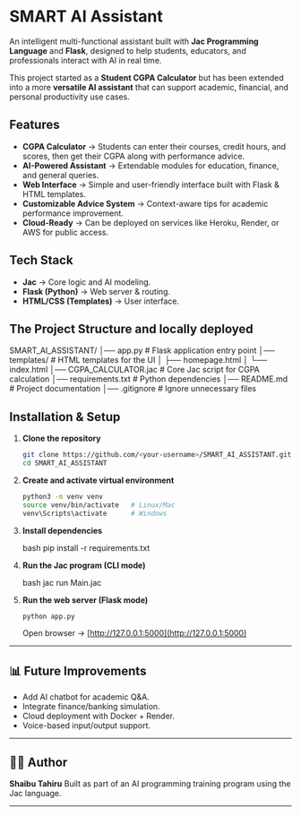 # SMART AI Assistant

An intelligent multi-functional assistant built with **Jac Programming Language** and **Flask**, designed to help students, educators, and professionals interact with AI in real time.

This project started as a **Student CGPA Calculator** but has been extended into a more **versatile AI assistant** that can support academic, financial, and personal productivity use cases.



##  Features

*  **CGPA Calculator** → Students can enter their courses, credit hours, and scores, then get their CGPA along with performance advice.
*  **AI-Powered Assistant** → Extendable modules for education, finance, and general queries.
*  **Web Interface** → Simple and user-friendly interface built with Flask & HTML templates.
*  **Customizable Advice System** → Context-aware tips for academic performance improvement.
*  **Cloud-Ready** → Can be deployed on services like Heroku, Render, or AWS for public access.


##  Tech Stack

* **Jac** → Core logic and AI modeling.
* **Flask (Python)** → Web server & routing.
* **HTML/CSS (Templates)** → User interface.



## The Project Structure and locally deployed

SMART_AI_ASSISTANT/
│── app.py                # Flask application entry point
│── templates/            # HTML templates for the UI
│   ├── homepage.html
│   └── index.html
│── CGPA_CALCULATOR.jac   # Core Jac script for CGPA calculation
│── requirements.txt      # Python dependencies
│── README.md             # Project documentation
│── .gitignore            # Ignore unnecessary files




##  Installation & Setup

1. **Clone the repository**

   ```bash
   git clone https://github.com/<your-username>/SMART_AI_ASSISTANT.git
   cd SMART_AI_ASSISTANT
   ```

2. **Create and activate virtual environment**

   ```bash
   python3 -m venv venv
   source venv/bin/activate   # Linux/Mac
   venv\Scripts\activate      # Windows
   

3. **Install dependencies**

   bash
   pip install -r requirements.txt
   

4. **Run the Jac program (CLI mode)**

   bash
   jac run Main.jac
   

5. **Run the web server (Flask mode)**

   ```bash
   python app.py
   ```

   Open browser → [http://127.0.0.1:5000](http://127.0.0.1:5000)

---

## 📊 Future Improvements

* Add AI chatbot for academic Q&A.
* Integrate finance/banking simulation.
* Cloud deployment with Docker + Render.
* Voice-based input/output support.

---

## 👨‍💻 Author

**Shaibu Tahiru**
Built as part of an AI programming training program using the Jac language.

---
